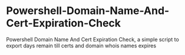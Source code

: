 # Powershell-Domain-Name-And-Cert-Expiration-Check
Powershell Domain Name And Cert Expiration Check, a simple script to export days remain till certs and domain whois names expires
